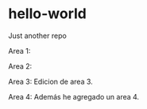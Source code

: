 # hello-world
Just another repo

Area 1:


Area 2:


Area 3:
Edicion de area 3.

Area 4:
Además he agregado un area 4.
